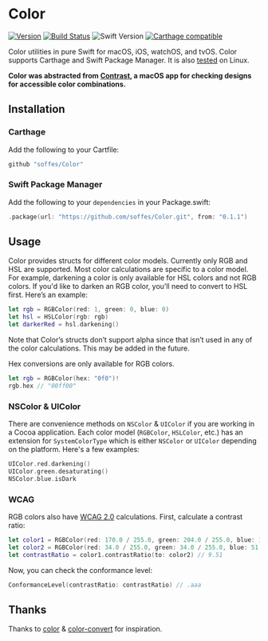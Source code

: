 # Color

[![Version](https://img.shields.io/github/release/soffes/Color.svg)](https://github.com/soffes/Color/releases)
[![Build Status](https://travis-ci.org/soffes/Color.svg?branch=master)](https://travis-ci.org/soffes/Color)
![Swift Version](https://img.shields.io/badge/swift-5.0.1-orange.svg)
[![Carthage compatible](https://img.shields.io/badge/Carthage-compatible-4BC51D.svg?style=flat)](https://github.com/Carthage/Carthage)

Color utilities in pure Swift for macOS, iOS, watchOS, and tvOS. Color supports Carthage and Swift Package Manager. It is also [tested](https://travis-ci.org/soffes/Color) on Linux.

**Color was abstracted from [Contrast](https://usecontrast.com), a macOS app for checking designs for accessible color combinations.**


## Installation

### Carthage

Add the following to your Cartfile:

```ruby
github "soffes/Color"
```

### Swift Package Manager

Add the following to your `dependencies` in your Package.swift:

```swift
.package(url: "https://github.com/soffes/Color.git", from: "0.1.1")
```


## Usage

Color provides structs for different color models. Currently only RGB and HSL are supported. Most color calculations are specific to a color model. For example, darkening a color is only available for HSL colors and not RGB colors. If you'd like to darken an RGB color, you’ll need to convert to HSL first. Here’s an example:

```swift
let rgb = RGBColor(red: 1, green: 0, blue: 0)
let hsl = HSLColor(rgb: rgb)
let darkerRed = hsl.darkening()
```

Note that Color’s structs don’t support alpha since that isn’t used in any of the color calculations. This may be added in the future.

Hex conversions are only available for RGB colors.

```swift
let rgb = RGBColor(hex: "0f0")!
rgb.hex // "00ff00"
```


### NSColor & UIColor

There are convenience methods on `NSColor` & `UIColor` if you are working in a Cocoa application. Each color model (`RGBColor`, `HSLColor`, etc.) has an extension for `SystemColorType` which is either `NSColor` or `UIColor` depending on the platform. Here's a few examples:

```swift
UIColor.red.darkening()
UIColor.green.desaturating()
NSColor.blue.isDark
```


### WCAG

RGB colors also have [WCAG 2.0](https://www.w3.org/TR/WCAG20) calculations. First, calculate a contrast ratio:

```swift
let color1 = RGBColor(red: 170.0 / 255.0, green: 204.0 / 255.0, blue: 1)
let color2 = RGBColor(red: 34.0 / 255.0, green: 34.0 / 255.0, blue: 51.0 / 255.0)
let contrastRatio = color1.contrastRatio(to: color2) // 9.51
```

Now, you can check the conformance level:

```swift
ConformanceLevel(contrastRatio: contrastRatio) // .aaa
```


## Thanks

Thanks to [color](https://github.com/Qix-/color) & [color-convert](https://github.com/Qix-/color-convert) for inspiration.
